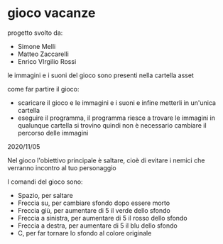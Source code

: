 # gioco vacanze

progetto svolto da: 
- Simone Melli
- Matteo Zaccarelli
- Enrico VIrgilio Rossi

le immagini e i suoni del gioco sono presenti nella cartella asset

come far partire il gioco:
- scaricare il gioco e le immagini e i suoni e infine metterli in un'unica cartella
- eseguire il programma, il programma riesce a trovare le immagini in qualunque cartella si trovino quindi non è necessario cambiare il percorso delle immagini


2020/11/05

Nel gioco l'obiettivo principale è saltare, cioè di evitare i nemici che verranno incontro al tuo personaggio

I comandi del gioco sono:
- Spazio, per saltare
- Freccia su, per cambiare sfondo dopo essere morto
- Freccia giù, per aumentare di 5 il verde dello sfondo
- Freccia a sinistra, per aumentare di 5 il rosso dello sfondo
- Freccia a destra, per aumentare di 5 il blu dello sfondo
- C, per far tornare lo sfondo al colore originale